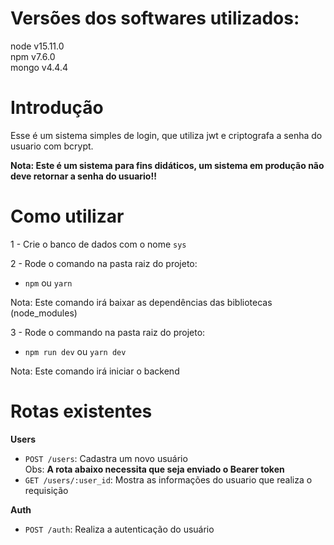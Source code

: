 # Versões dos softwares utilizados:
  node v15.11.0  
  npm v7.6.0  
  mongo v4.4.4

# Introdução
  Esse é um sistema simples de login, que utiliza jwt e criptografa a senha do usuario com bcrypt.
  
  **Nota: Este é um sistema para fins didáticos, um sistema em produção não deve retornar a senha do usuario!!**

# Como utilizar
1 -  Crie o banco de dados com o nome ``sys``


2 - Rode o comando na pasta raiz do projeto:
  - ```npm```  ou ```yarn```

  Nota: Este comando irá baixar as dependências das bibliotecas (node_modules)


3 - Rode o commando na pasta raiz do projeto:
  - ```npm run dev``` ou ```yarn dev```

  Nota: Este comando irá iniciar o backend

# Rotas existentes
  **Users**
  - ```POST /users```: Cadastra um novo usuário  
  Obs: **A rota abaixo necessita que seja enviado o Bearer token**  
  - ```GET /users/:user_id```: Mostra as informações do usuario que realiza o requisição  
  

  **Auth**
  - ```POST /auth```: Realiza a autenticação do usuário


